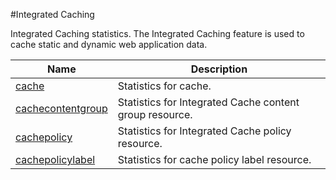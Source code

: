 #Integrated Caching

Integrated Caching statistics. The Integrated Caching feature is used to cache static and dynamic web application data.


<table><thead><tr><th>Name</th><th>Description</th></tr></thead><tbody><tr><td><a href="../../../statistics/integrated-caching/cache/cache">cache</a></td><td>Statistics for cache.</td><tr><tr><td><a href="../../../statistics/integrated-caching/cachecontentgroup/cachecontentgroup">cachecontentgroup</a></td><td>Statistics for Integrated Cache content group resource.</td><tr><tr><td><a href="../../../statistics/integrated-caching/cachepolicy/cachepolicy">cachepolicy</a></td><td>Statistics for Integrated Cache policy resource.</td><tr><tr><td><a href="../../../statistics/integrated-caching/cachepolicylabel/cachepolicylabel">cachepolicylabel</a></td><td>Statistics for cache policy label resource.</td><tr></tbody></table>

